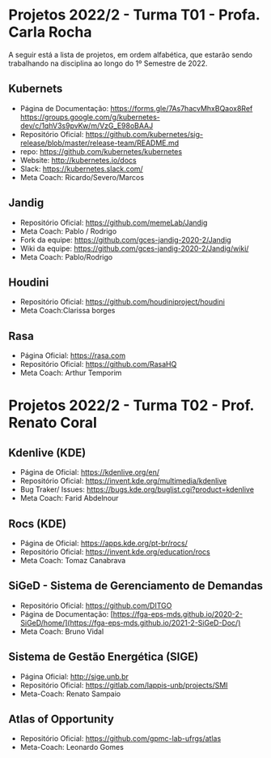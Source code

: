 # Projetos 2022/2 - Turma T01 - Profa. Carla Rocha

A seguir está a lista de projetos, em ordem alfabética, que estarão sendo trabalhando na disciplina ao longo do 1º Semestre de 2022.

## Kubernets
- Página de Documentação: https://forms.gle/7As7hacvMhxBQaox8Ref https://groups.google.com/g/kubernetes-dev/c/1qhV3s9pvKw/m/VzG_E98oBAAJ
- Repositório Oficial: https://github.com/kubernetes/sig-release/blob/master/release-team/README.md
- repo: https://github.com/kubernetes/kubernetes
- Website: http://kubernetes.io/docs
- Slack: https://kubernetes.slack.com/
- Meta Coach: Ricardo/Severo/Marcos 

## Jandig
 - Repositório Oficial: https://github.com/memeLab/Jandig
 - Meta Coach: Pablo / Rodrigo
 - Fork da equipe: https://github.com/gces-jandig-2020-2/Jandig
 - Wiki da equipe: https://github.com/gces-jandig-2020-2/Jandig/wiki/
 - Meta Coach: Pablo/Rodrigo

 ## Houdini
- Repositório Oficial: https://github.com/houdiniproject/houdini
- Meta Coach:Clarissa borges

## Rasa
- Página Oficial: https://rasa.com  
- Repositório Oficial: https://github.com/RasaHQ   
- Meta Coach: Arthur Temporim



# Projetos 2022/2 - Turma T02 - Prof. Renato Coral

## Kdenlive (KDE)
- Página de Oficial: https://kdenlive.org/en/
- Repositório Oficial: https://invent.kde.org/multimedia/kdenlive
- Bug Traker/ Issues: https://bugs.kde.org/buglist.cgi?product=kdenlive
- Meta Coach: Farid Abdelnour 

## Rocs (KDE)
- Página de Oficial: https://apps.kde.org/pt-br/rocs/
- Repositório Oficial: https://invent.kde.org/education/rocs
- Meta Coach: Tomaz Canabrava

## SiGeD - Sistema de Gerenciamento de Demandas
- Repositório Oficial: https://github.com/DITGO     
- Página de Documentação: [https://fga-eps-mds.github.io/2020-2-SiGeD/home/](https://fga-eps-mds.github.io/2021-2-SiGeD-Doc/)  
- Meta Coach: Bruno Vidal
  
## Sistema de Gestão Energética (SIGE)
- Página Oficial: http://sige.unb.br  
- Repositório Oficial: https://gitlab.com/lappis-unb/projects/SMI  
- Meta-Coach: Renato Sampaio

## Atlas of Opportunity
- Repositório Oficial: https://github.com/gpmc-lab-ufrgs/atlas  
- Meta-Coach: Leonardo Gomes
